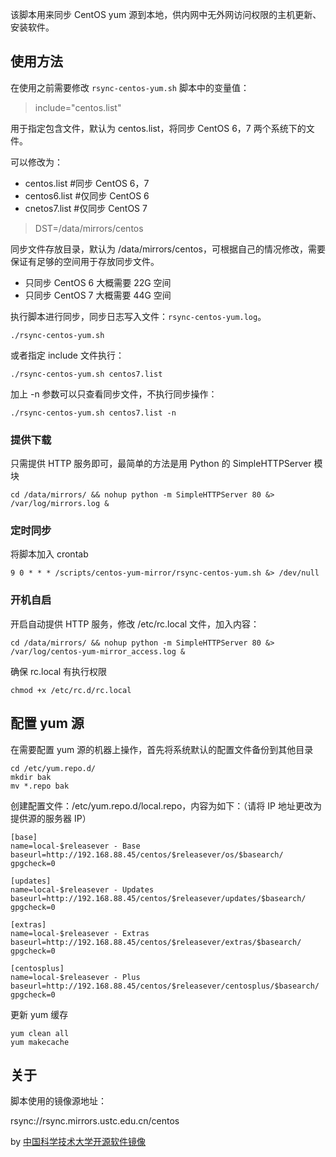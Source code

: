 该脚本用来同步 CentOS yum 源到本地，供内网中无外网访问权限的主机更新、安装软件。

## 使用方法

在使用之前需要修改 `rsync-centos-yum.sh` 脚本中的变量值：

> include="centos.list"

用于指定包含文件，默认为 centos.list，将同步 CentOS 6，7 两个系统下的文件。

可以修改为：

- centos.list  #同步 CentOS 6，7
- centos6.list #仅同步 CentOS 6
- cnetos7.list #仅同步 CentOS 7

> DST=/data/mirrors/centos

同步文件存放目录，默认为 /data/mirrors/centos，可根据自己的情况修改，需要保证有足够的空间用于存放同步文件。

- 只同步 CentOS 6 大概需要 22G 空间
- 只同步 CentOS 7 大概需要 44G 空间

执行脚本进行同步，同步日志写入文件：`rsync-centos-yum.log`。

```
./rsync-centos-yum.sh
```

或者指定 include 文件执行：

```
./rsync-centos-yum.sh centos7.list
```

加上 -n 参数可以只查看同步文件，不执行同步操作：

```
./rsync-centos-yum.sh centos7.list -n
```

### 提供下载

只需提供 HTTP 服务即可，最简单的方法是用 Python 的 SimpleHTTPServer 模块

```
cd /data/mirrors/ && nohup python -m SimpleHTTPServer 80 &> /var/log/mirrors.log &
```

### 定时同步

将脚本加入 crontab

```
9 0 * * * /scripts/centos-yum-mirror/rsync-centos-yum.sh &> /dev/null
```

### 开机自启

开启自动提供 HTTP 服务，修改 /etc/rc.local 文件，加入内容：

```
cd /data/mirrors/ && nohup python -m SimpleHTTPServer 80 &> /var/log/centos-yum-mirror_access.log &
```

确保 rc.local 有执行权限

```
chmod +x /etc/rc.d/rc.local
```

## 配置 yum 源

在需要配置 yum 源的机器上操作，首先将系统默认的配置文件备份到其他目录

```
cd /etc/yum.repo.d/
mkdir bak
mv *.repo bak
```

创建配置文件：/etc/yum.repo.d/local.repo，内容为如下：（请将 IP 地址更改为提供源的服务器 IP）

```
[base]
name=local-$releasever - Base
baseurl=http://192.168.88.45/centos/$releasever/os/$basearch/
gpgcheck=0

[updates]
name=local-$releasever - Updates
baseurl=http://192.168.88.45/centos/$releasever/updates/$basearch/
gpgcheck=0

[extras]
name=local-$releasever - Extras
baseurl=http://192.168.88.45/centos/$releasever/extras/$basearch/
gpgcheck=0

[centosplus]
name=local-$releasever - Plus
baseurl=http://192.168.88.45/centos/$releasever/centosplus/$basearch/
gpgcheck=0
```

更新 yum 缓存

```
yum clean all
yum makecache
```

## 关于

脚本使用的镜像源地址：

rsync://rsync.mirrors.ustc.edu.cn/centos

by [中国科学技术大学开源软件镜像](http://mirrors.ustc.edu.cn/)
